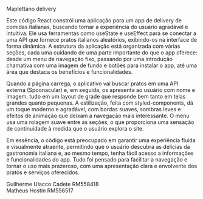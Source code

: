 Maplettano delivery

Este código React constrói uma aplicação para um app de delivery de comidas italianas, buscando tornar a experiência do usuário agradável e intuitiva. Ele usa ferramentas como useState e useEffect para se conectar a uma API que fornece pratos italianos aleatórios, exibindo-os na interface de forma dinâmica. A estrutura da aplicação está organizada com várias seções, cada uma cuidando de uma parte importante do que o app oferece: desde um menu de navegação fixo, passando por uma introdução chamativa com uma imagem de fundo e botões para instalar o app, até uma área que destaca os benefícios e funcionalidades.

Quando a página carrega, o aplicativo vai buscar pratos em uma API externa (Spoonacular) e, em seguida, os apresenta ao usuário com nome e imagem, tudo em um layout de grade que responde bem tanto em telas grandes quanto pequenas. A estilização, feita com styled-components, dá um toque moderno e agradável, com bordas suaves, sombras leves e efeitos de animação que deixam a navegação mais interessante. O menu usa uma rolagem suave entre as seções, o que proporciona uma sensação de continuidade à medida que o usuário explora o site.

Em essência, o código está preocupado em garantir uma experiência fluida e visualmente atraente, permitindo que o usuário descubra as delícias da gastronomia italiana e, ao mesmo tempo, tenha fácil acesso a informações e funcionalidades do app. Tudo foi pensado para facilitar a navegação e tornar o uso mais prazeroso, com uma apresentação clara e envolvente dos pratos e serviços oferecidos.


Guilherme Ulacco Cadete RM558418  
Matheus Hostin RM556517
